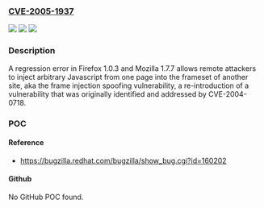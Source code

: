 ### [CVE-2005-1937](https://cve.mitre.org/cgi-bin/cvename.cgi?name=CVE-2005-1937)
![](https://img.shields.io/static/v1?label=Product&message=n%2Fa&color=blue)
![](https://img.shields.io/static/v1?label=Version&message=n%2Fa&color=blue)
![](https://img.shields.io/static/v1?label=Vulnerability&message=n%2Fa&color=brighgreen)

### Description

A regression error in Firefox 1.0.3 and Mozilla 1.7.7 allows remote attackers to inject arbitrary Javascript from one page into the frameset of another site, aka the frame injection spoofing vulnerability, a re-introduction of a vulnerability that was originally identified and addressed by CVE-2004-0718.

### POC

#### Reference
- https://bugzilla.redhat.com/bugzilla/show_bug.cgi?id=160202

#### Github
No GitHub POC found.

